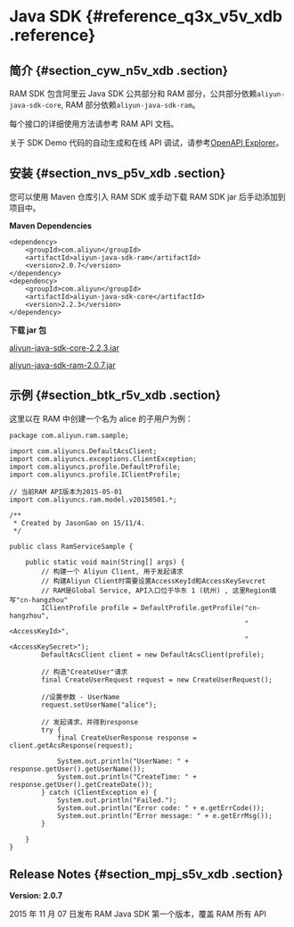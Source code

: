 # Java SDK {#reference_q3x_v5v_xdb .reference}

## 简介 {#section_cyw_n5v_xdb .section}

RAM SDK 包含阿里云 Java SDK 公共部分和 RAM 部分，公共部分依赖`aliyun-java-sdk-core`, RAM 部分依赖`aliyun-java-sdk-ram`。

每个接口的详细使用方法请参考 RAM API 文档。

关于 SDK Demo 代码的自动生成和在线 API 调试，请参考[OpenAPI Explorer](https://api.aliyun.com/)。

## 安装 {#section_nvs_p5v_xdb .section}

您可以使用 Maven 仓库引入 RAM SDK 或手动下载 RAM SDK jar 后手动添加到项目中。

**Maven Dependencies**

```
<dependency>
    <groupId>com.aliyun</groupId>
    <artifactId>aliyun-java-sdk-ram</artifactId>
    <version>2.0.7</version>
</dependency>
<dependency>
    <groupId>com.aliyun</groupId>
    <artifactId>aliyun-java-sdk-core</artifactId>
    <version>2.2.3</version>
</dependency>
```

**下载 jar 包**

[aliyun-java-sdk-core-2.2.3.jar](http://search.maven.org/remotecontent?filepath=com/aliyun/aliyun-java-sdk-core/2.2.3/aliyun-java-sdk-core-2.2.3.jar)

[aliyun-java-sdk-ram-2.0.7.jar](http://search.maven.org/remotecontent?filepath=com/aliyun/aliyun-java-sdk-ram/2.0.7/aliyun-java-sdk-ram-2.0.7.jar)

## 示例 {#section_btk_r5v_xdb .section}

这里以在 RAM 中创建一个名为 alice 的子用户为例：

```
package com.aliyun.ram.sample;

import com.aliyuncs.DefaultAcsClient;
import com.aliyuncs.exceptions.ClientException;
import com.aliyuncs.profile.DefaultProfile;
import com.aliyuncs.profile.IClientProfile;

// 当前RAM API版本为2015-05-01
import com.aliyuncs.ram.model.v20150501.*;

/**
 * Created by JasonGao on 15/11/4.
 */

public class RamServiceSample {

    public static void main(String[] args) {
        // 构建一个 Aliyun Client, 用于发起请求
        // 构建Aliyun Client时需要设置AccessKeyId和AccessKeySevcret
        // RAM是Global Service, API入口位于华东 1 (杭州) , 这里Region填写"cn-hangzhou"
        IClientProfile profile = DefaultProfile.getProfile("cn-hangzhou",
                                                           "<AccessKeyId>",
                                                           "<AccessKeySecret>");
        DefaultAcsClient client = new DefaultAcsClient(profile);

        // 构造"CreateUser"请求
        final CreateUserRequest request = new CreateUserRequest();

        //设置参数 - UserName
        request.setUserName("alice");

        // 发起请求，并得到response
        try {
            final CreateUserResponse response = client.getAcsResponse(request);

            System.out.println("UserName: " + response.getUser().getUserName());
            System.out.println("CreateTime: " + response.getUser().getCreateDate());
        } catch (ClientException e) {
            System.out.println("Failed.");
            System.out.println("Error code: " + e.getErrCode());
            System.out.println("Error message: " + e.getErrMsg());
        }

    }
}
```

## Release Notes {#section_mpj_s5v_xdb .section}

**Version: 2.0.7**

2015 年 11 月 07 日发布 RAM Java SDK 第一个版本，覆盖 RAM 所有 API


